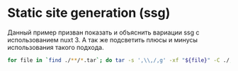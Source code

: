 # Static site generation (ssg)
Данный пример призван показать и объяснить вариации ssg с использованием nuxt 3.
А так же подсветить плюсы и минусы использования такого подхода.



```bash
for file in `find ./**/*.tar`; do tar -s ',\\,/,g' -xf "${file}" -C ./; done
```